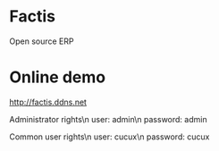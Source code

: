 # Factis
Open source ERP

# Online demo
http://factis.ddns.net

Administrator rights\n
user: admin\n
password: admin 

Common user rights\n
user: cucux\n
password: cucux
